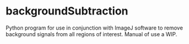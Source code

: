 # backgroundSubtraction

Python program for use in conjunction with ImageJ software to remove background signals from all regions of interest.
Manual of use a WIP.

